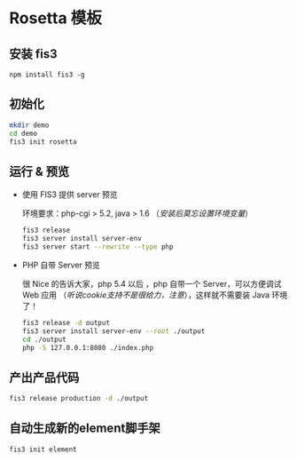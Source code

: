 # Rosetta 模板

## 安装 fis3

`npm install fis3 -g`

## 初始化

```bash
mkdir demo
cd demo
fis3 init rosetta
```

## 运行 & 预览

- 使用 FIS3 提供 server 预览

    环境要求：php-cgi > 5.2, java > 1.6 （*安装后莫忘设置环境变量*）

    ```bash
    fis3 release
    fis3 server install server-env
    fis3 server start --rewrite --type php
    ```

- PHP 自带 Server 预览

    很 Nice 的告诉大家，php 5.4 以后 ，php 自带一个 Server，可以方便调试 Web 应用 （*听说cookie支持不是很给力，注意*），这样就不需要装 Java 环境了！

    ```bash
    fis3 release -d output
    fis3 server install server-env --root ./output
    cd ./output
    php -S 127.0.0.1:8080 ./index.php
    ```

## 产出产品代码

```bash
fis3 release production -d ./output
```

## 自动生成新的element脚手架

```bash
fis3 init element
```
